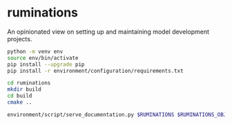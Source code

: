 # ruminations
An opinionated view on setting up and maintaining model development projects.

```bash
python -m venv env
source env/bin/activate
pip install --upgrade pip
pip install -r environment/configuration/requirements.txt
```

```bash
cd ruminations
mkdir build
cd build
cmake ..
```

```bash
environment/script/serve_documentation.py $RUMINATIONS $RUMINATIONS_OBJECTS
```
